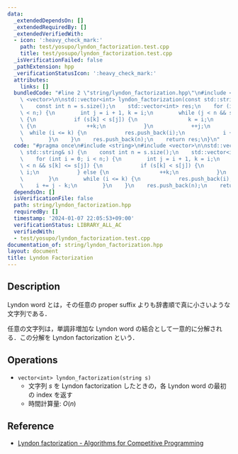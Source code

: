 ```yaml
---
data:
  _extendedDependsOn: []
  _extendedRequiredBy: []
  _extendedVerifiedWith:
  - icon: ':heavy_check_mark:'
    path: test/yosupo/lyndon_factorization.test.cpp
    title: test/yosupo/lyndon_factorization.test.cpp
  _isVerificationFailed: false
  _pathExtension: hpp
  _verificationStatusIcon: ':heavy_check_mark:'
  attributes:
    links: []
  bundledCode: "#line 2 \"string/lyndon_factorization.hpp\"\n#include <string>\n#include\
    \ <vector>\n\nstd::vector<int> lyndon_factorization(const std::string& s) {\n\
    \    const int n = s.size();\n    std::vector<int> res;\n    for (int i = 0; i\
    \ < n;) {\n        int j = i + 1, k = i;\n        while (j < n && s[k] <= s[j])\
    \ {\n            if (s[k] < s[j]) {\n                k = i;\n            } else\
    \ {\n                ++k;\n            }\n            ++j;\n        }\n      \
    \  while (i <= k) {\n            res.push_back(i);\n            i += j - k;\n\
    \        }\n    }\n    res.push_back(n);\n    return res;\n}\n"
  code: "#pragma once\n#include <string>\n#include <vector>\n\nstd::vector<int> lyndon_factorization(const\
    \ std::string& s) {\n    const int n = s.size();\n    std::vector<int> res;\n\
    \    for (int i = 0; i < n;) {\n        int j = i + 1, k = i;\n        while (j\
    \ < n && s[k] <= s[j]) {\n            if (s[k] < s[j]) {\n                k =\
    \ i;\n            } else {\n                ++k;\n            }\n            ++j;\n\
    \        }\n        while (i <= k) {\n            res.push_back(i);\n        \
    \    i += j - k;\n        }\n    }\n    res.push_back(n);\n    return res;\n}\n"
  dependsOn: []
  isVerificationFile: false
  path: string/lyndon_factorization.hpp
  requiredBy: []
  timestamp: '2024-01-07 22:05:53+09:00'
  verificationStatus: LIBRARY_ALL_AC
  verifiedWith:
  - test/yosupo/lyndon_factorization.test.cpp
documentation_of: string/lyndon_factorization.hpp
layout: document
title: Lyndon Factorization
---
```


## Description

Lyndon word とは，その任意の proper suffix よりも辞書順で真に小さいような文字列である．

任意の文字列は，単調非増加な Lyndon word の結合として一意的に分解される．この分解を Lyndon factorization という．

## Operations

- `vector<int> lyndon_factorization(string s)`
    - 文字列 $s$ を Lyndon factorization したときの，各 Lyndon word の最初の index を返す
    - 時間計算量: $O(n)$

## Reference

- [Lyndon factorization - Algorithms for Competitive Programming](https://cp-algorithms.com/string/lyndon_factorization.html)